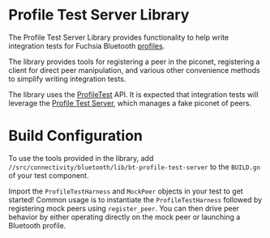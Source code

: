 # Profile Test Server Library

The Profile Test Server Library provides functionality to help write integration tests
for Fuchsia Bluetooth [profiles](https://fuchsia.googlesource.com/fuchsia/+/HEAD/src/connectivity/bluetooth/profiles/).

The library provides tools for registering a peer in the piconet, registering a client for direct peer
manipulation, and various other convenience methods to simplify writing integration tests.

The library uses the [ProfileTest](https://fuchsia.googlesource.com/fuchsia/+/HEAD/sdk/fidl/fuchsia.bluetooth.bredr/profile_test.fidl)
API. It is expected that integration tests will leverage the [Profile Test Server](https://fuchsia.googlesource.com/fuchsia/+/HEAD/src/connectivity/bluetooth/tests/bt-profile-test-server/), which manages a fake piconet of peers.

# Build Configuration

To use the tools provided in the library, add `//src/connectivity/bluetooth/lib/bt-profile-test-server` to
the `BUILD.gn` of your test component.

Import the `ProfileTestHarness` and `MockPeer` objects in your test to get started!
Common usage is to instantiate the `ProfileTestHarness` followed by registering mock peers using `register_peer`.
You can then drive peer behavior by either operating directly on the mock peer or launching a Bluetooth profile.